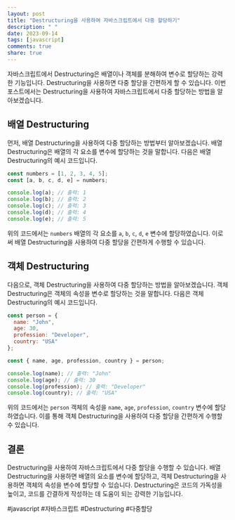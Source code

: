 ```yaml
---
layout: post
title: "Destructuring을 사용하여 자바스크립트에서 다중 할당하기"
description: " "
date: 2023-09-14
tags: [javascript]
comments: true
share: true
---
```


자바스크립트에서 Destructuring은 배열이나 객체를 분해하여 변수로 할당하는 강력한 기능입니다. Destructuring을 사용하면 다중 할당을 간편하게 할 수 있습니다. 이번 포스트에서는 Destructuring을 사용하여 자바스크립트에서 다중 할당하는 방법을 알아보겠습니다.

## 배열 Destructuring

먼저, 배열 Destructuring을 사용하여 다중 할당하는 방법부터 알아보겠습니다. 배열 Destructuring은 배열의 각 요소를 변수에 할당하는 것을 말합니다. 다음은 배열 Destructuring의 예시 코드입니다.

```javascript
const numbers = [1, 2, 3, 4, 5];
const [a, b, c, d, e] = numbers;

console.log(a); // 출력: 1
console.log(b); // 출력: 2
console.log(c); // 출력: 3
console.log(d); // 출력: 4
console.log(e); // 출력: 5
```

위의 코드에서는 `numbers` 배열의 각 요소를 `a`, `b`, `c`, `d`, `e` 변수에 할당하였습니다. 이로써 배열 Destructuring을 사용하여 다중 할당을 간편하게 수행할 수 있습니다.

## 객체 Destructuring

다음으로, 객체 Destructuring을 사용하여 다중 할당하는 방법을 알아보겠습니다. 객체 Destructuring은 객체의 속성을 변수로 할당하는 것을 말합니다. 다음은 객체 Destructuring의 예시 코드입니다.

```javascript
const person = {
  name: "John",
  age: 30,
  profession: "Developer",
  country: "USA"
};

const { name, age, profession, country } = person;

console.log(name); // 출력: "John"
console.log(age); // 출력: 30
console.log(profession); // 출력: "Developer"
console.log(country); // 출력: "USA"
```

위의 코드에서는 `person` 객체의 속성을 `name`, `age`, `profession`, `country` 변수에 할당하였습니다. 이를 통해 객체 Destructuring을 사용하여 다중 할당을 간편하게 수행할 수 있습니다.

## 결론

Destructuring을 사용하여 자바스크립트에서 다중 할당을 수행할 수 있습니다. 배열 Destructuring을 사용하면 배열의 요소를 변수에 할당하고, 객체 Destructuring을 사용하면 객체의 속성을 변수에 할당할 수 있습니다. Destructuring은 코드의 가독성을 높이고, 코드를 간결하게 작성하는 데 도움이 되는 강력한 기능입니다.

#javascript #자바스크립트 #Destructuring #다중할당
